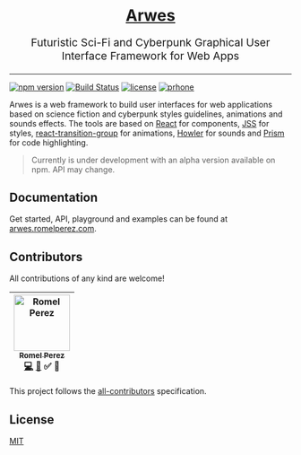 <h1 align="center">
  <a href='http://arwes.romelperez.com'>Arwes</a>
</h1>

<p align="center" style="font-size: 1.2rem;">
  Futuristic Sci-Fi and Cyberpunk Graphical User Interface Framework for Web Apps
</p>

_____________

[![npm version](https://badge.fury.io/js/arwes.svg)](https://badge.fury.io/js/arwes)
[![Build Status](https://travis-ci.org/romelperez/arwes.svg?branch=master)](https://travis-ci.org/romelperez/arwes)
[![license](https://img.shields.io/github/license/romelperez/arwes.svg?maxAge=2592000)](./LICENSE)
[![prhone](https://img.shields.io/badge/prhone-project-1b38a9.svg)](http://romelperez.com)

Arwes is a web framework to build user interfaces for
web applications based on science fiction and cyberpunk styles guidelines, animations
and sounds effects. The tools are based on [React](https://reactjs.org) for components,
[JSS](http://cssinjs.org) for styles, [react-transition-group](https://reactcommunity.org/react-transition-group/)
for animations, [Howler](https://howlerjs.com/) for sounds
and [Prism](http://prismjs.com) for code highlighting.

> Currently is under development with an alpha version available on npm. API may change.

## Documentation

Get started, API, playground and examples can be found at [arwes.romelperez.com](https://arwes.romelperez.com).

## Contributors

All contributions of any kind are welcome!

<!-- Contributors START
Romel_Perez romelperez https://romelperez.com code doc tutorial answers
Contributors END -->
<!-- Contributors table START -->
| [<img src="https://avatars.githubusercontent.com/romelperez?s=100" width="100" alt="Romel Perez" /><br /><sub>Romel Perez</sub>](https://romelperez.com)<br />[💻](git@github.com:romelperez/arwes/commits?author=romelperez) [📖](git@github.com:romelperez/arwes/commits?author=romelperez) ✅ 💁 |
| :---: |
<!-- Contributors table END -->

This project follows the [all-contributors](https://github.com/kentcdodds/all-contributors)
specification.

## License

[MIT](./LICENSE)
